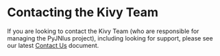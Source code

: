 # Contacting the Kivy Team

If you are looking to contact the Kivy Team (who are responsible for managing
the PyJNIus project), including looking for support, please see our
latest [Contact Us](https://github.com/kivy/kivy/blob/master/CONTACT.md) 
document.
